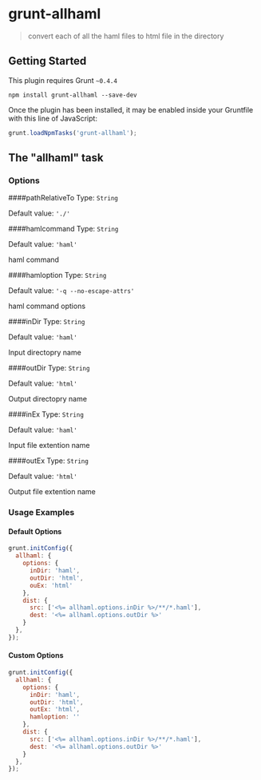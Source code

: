 # grunt-allhaml

> convert each of all the haml files to html file in the directory

## Getting Started
This plugin requires Grunt `~0.4.4`

```shell
npm install grunt-allhaml --save-dev
```

Once the plugin has been installed, it may be enabled inside your Gruntfile with this line of JavaScript:

```js
grunt.loadNpmTasks('grunt-allhaml');
```

## The "allhaml" task


### Options

####pathRelativeTo
Type: `String`

Default value: `'./'`

####hamlcommand
Type: `String`

Default value: `'haml'`

haml command

####hamloption
Type: `String`

Default value: `'-q --no-escape-attrs'`

haml command options


####inDir
Type: `String`

Default value: `'haml'`

Input directopry name

####outDir
Type: `String`

Default value: `'html'`

Output directopry name

####inEx
Type: `String`

Default value: `'haml'`

Input file extention name

####outEx
Type: `String`

Default value: `'html'`

Output file extention name





### Usage Examples

#### Default Options
```js
grunt.initConfig({
  allhaml: {
    options: {
      inDir: 'haml',
      outDir: 'html',
      ouEx: 'html'
    },
    dist: {
      src: ['<%= allhaml.options.inDir %>/**/*.haml'],
      dest: '<%= allhaml.options.outDir %>'
    }
  },
});
```

#### Custom Options

```js
grunt.initConfig({
  allhaml: {
    options: {
      inDir: 'haml',
      outDir: 'html',
      outEx: 'html',
      hamloption: ''
    },
    dist: {
      src: ['<%= allhaml.options.inDir %>/**/*.haml'],
      dest: '<%= allhaml.options.outDir %>'
    }
  },
});
```
